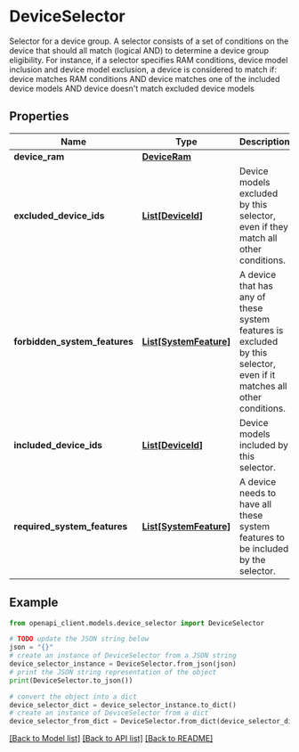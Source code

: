 # DeviceSelector

Selector for a device group. A selector consists of a set of conditions on the device that should all match (logical AND) to determine a device group eligibility. For instance, if a selector specifies RAM conditions, device model inclusion and device model exclusion, a device is considered to match if: device matches RAM conditions AND device matches one of the included device models AND device doesn't match excluded device models

## Properties

Name | Type | Description | Notes
------------ | ------------- | ------------- | -------------
**device_ram** | [**DeviceRam**](DeviceRam.md) |  | [optional] 
**excluded_device_ids** | [**List[DeviceId]**](DeviceId.md) | Device models excluded by this selector, even if they match all other conditions. | [optional] 
**forbidden_system_features** | [**List[SystemFeature]**](SystemFeature.md) | A device that has any of these system features is excluded by this selector, even if it matches all other conditions. | [optional] 
**included_device_ids** | [**List[DeviceId]**](DeviceId.md) | Device models included by this selector. | [optional] 
**required_system_features** | [**List[SystemFeature]**](SystemFeature.md) | A device needs to have all these system features to be included by the selector. | [optional] 

## Example

```python
from openapi_client.models.device_selector import DeviceSelector

# TODO update the JSON string below
json = "{}"
# create an instance of DeviceSelector from a JSON string
device_selector_instance = DeviceSelector.from_json(json)
# print the JSON string representation of the object
print(DeviceSelector.to_json())

# convert the object into a dict
device_selector_dict = device_selector_instance.to_dict()
# create an instance of DeviceSelector from a dict
device_selector_from_dict = DeviceSelector.from_dict(device_selector_dict)
```
[[Back to Model list]](../README.md#documentation-for-models) [[Back to API list]](../README.md#documentation-for-api-endpoints) [[Back to README]](../README.md)


